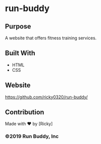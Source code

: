 # run-buddy

## Purpose
A website that offers fitness training services.

## Built With
* HTML
* CSS

## Website
https://github.com/ricky0320/run-buddy/

## Contribution
Made with ❤️ by [Ricky]

### ©️2019 Run Buddy, Inc 
